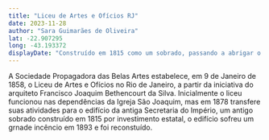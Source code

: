 ```yaml
---
title: "Liceu de Artes e Ofícios RJ"
date: 2023-11-28
author: "Sara Guimarães de Oliveira"
lat: -22.907295
long: -43.193372
displayDate: "Construído em 1815 como um sobrado, passando a abrigar o Liceu apenas em 1878"
---
```


A Sociedade Propagadora das Belas Artes estabelece, em 9 de Janeiro de 1858, o Liceu de Artes e Ofícios no Rio de Janeiro, a partir da iniciativa do arquiteto Francisco Joaquim Bethencourt da Silva. Inicialmente o liceu funcionou nas dependências da Igreja São Joaquim, mas em 1878 transfere suas atividades para o edifício da antiga Secretaria do Império, um antigo sobrado construído em 1815 por investimento estatal, o edifício sofreu um grnade incêncio em 1893 e foi reconstuído.
